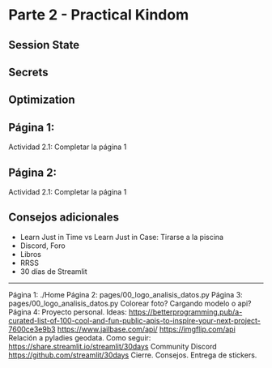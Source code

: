 # Parte 2 - Practical Kindom

## Session State

## Secrets

## Optimization

## Página 1: 
Actividad 2.1: Completar la página 1 

## Página 2: 
Actividad 2.1: Completar la página 1 

## Consejos adicionales
- Learn Just in Time vs Learn Just in Case: Tirarse a la piscina
- Discord, Foro
- Libros
- RRSS
- 30 días de Streamlit

---
Página 1: ./Home
Página 2: pages/00_logo_analisis_datos.py
Página 3: pages/00_logo_analisis_datos.py
Colorear foto? Cargando modelo o api?
Página 4: Proyecto personal. Ideas:
https://betterprogramming.pub/a-curated-list-of-100-cool-and-fun-public-apis-to-inspire-your-next-project-7600ce3e9b3
https://www.jailbase.com/api/ 
https://imgflip.com/api
Relación a pyladies geodata.
Como seguir: 
https://share.streamlit.io/streamlit/30days
Community
Discord
https://github.com/streamlit/30days 
Cierre. Consejos. Entrega de stickers.

